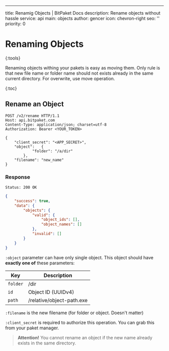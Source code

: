 ---
title: Renamig Objects | BitPaket Docs
description: Rename objects without hassle
service: api
main: objects
author: gencer
icon: chevron-right
seo: ''
priority: 0

# Renaming Objects
{:tools}

Renaming objects withing your pakets is easy as moving them. Only rule is that new file name or folder name should not exists already in the same current directory. For overwrite, use move operation.

{:toc}

## Rename an Object

```http
POST /v2/rename HTTP/1.1
Host: api.bitpaket.com
Content-Type: application/json; charset=utf-8
Authorization: Bearer <YOUR_TOKEN>

{
	"client_secret": "<APP_SECRET>",
	"object":	{
			"folder": "/a/dir"
		},
	"filename": "new_name"
}
```

### Response

```
Status: 200 OK
```
```json
{
	"success": true,
	"data": {
		"objects": {
			"valid": {
				"object_ids": [],
				"object_names": []
			},
			"invalid": []
		}
	}
}
```
`:object` parameter can have only single object. This object should have **exactly one of** these parameters:

| Key        | Description |
| ------------- |--------------|
| `folder`      | /dir |
| `id`      | Object ID (UUIDv4)      |
| `path` | /relative/object-path.exe      |

`:filename` is the new filename (for folder or object. Doesn't matter)

`:client_secret` is required to authorize this operation. You can grab this from your paket manager.

> **Attention!** You cannot rename an object if the new name already exists in the same directory.

